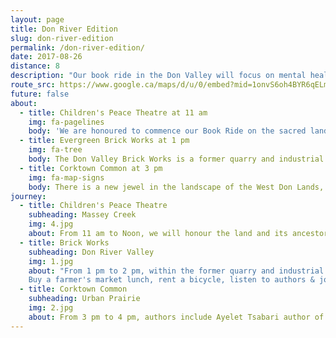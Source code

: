 ```yaml
---
layout: page
title: Don River Edition
slug: don-river-edition
permalink: /don-river-edition/
date: 2017-08-26
distance: 8
description: "Our book ride in the Don Valley will focus on mental health, nature and exercise through the lens of literature. Cycling, like reading, exercises the mind and can elevate one’s mood and decrease stress and depression."
route_src: https://www.google.ca/maps/d/u/0/embed?mid=1onvS6oh4BYR6qELmWKliWZ3ooDg
future: false
about:
  - title: Children's Peace Theatre at 11 am
    img: fa-pagelines
    body: 'We are honoured to commence our Book Ride on the sacred land of the original people.  Tkaronto, "where the trees stand in water", is a part of the traditional territory of many nations: the Anishinaabe, the Haudenosaunee, the Wendat, and the Mississaugas of the New Credit. This land is subject to the Dish with One Spoon wampum belt covenant, an agreement between the Haudenosaunee Confederacy and a confederacy of Anishinabek and allied nations to peaceably share and care for the resources around the Great Lakes.'
  - title: Evergreen Brick Works at 1 pm
    img: fa-tree
    body: The Don Valley Brick Works is a former quarry and industrial site located in the Don River valley in Toronto, Canada. The Don Valley Brick Works operated for nearly 100 years and provided bricks used to construct many well-known Toronto landmarks, such as Casa Loma, Osgoode Hall, Massey Hall, and the Ontario Legislature. Since the closure of the original factory, the quarry has been converted into a city park which includes a series of naturalized ponds, while the buildings have been restored and opened as an environmentally focused community and cultural centre by Evergreen, a national charity dedicated to restoring nature in urban environments.
  - title: Corktown Common at 3 pm
    img: fa-map-signs
    body: There is a new jewel in the landscape of the West Don Lands, Corktown Common, a 7.3 hectare park located at the foot of Lower River Street and Bayview Avenue. Situated on former industrial lands, the park has transformed an underutilized brownfield into a spectacular park and community meeting place featuring a lush landscape. With a marsh, sprawling lawns, urban prairies, playground areas, a splash pad and a variety of inviting features like a fireplace, permanent barbeque, large communal picnic tables and washrooms, this spectacular new greenspace is at the heart of an emerging new community.
journey:
  - title: Children's Peace Theatre
    subheading: Massey Creek
    img: 4.jpg
    about: From 11 am to Noon, we will honour the land and its ancestors with readings by local author Catherine Hernandez who has written her debut novel, Scarborough, in a multi-voiced story about a Toronto neighbourhood that refuses to fall apart in the face of poverty and crime along with Ghana storyteller, Adwoa Badoe, author of more than a dozen children's books. Together they will share their stories for families of all ages in the natural amphitheatre next to a meadow on the grounds of the Massey Goulding Estate.    
  - title: Brick Works
    subheading: Don River Valley
    img: 1.jpg
    about: "From 1 pm to 2 pm, within the former quarry and industrial site, we will see Robert Burley's extraordinary photographs of the enduring wilderness of Toronto's ravines and hear about the history of the area through the lens of literature with Alissa York. Our special guest is Nadha Hassen, a specialist on the impact of nature on mental health and author of Dancing in the Rain.
    Buy a farmer's market lunch, rent a bicycle, listen to authors & join us for a ride south along the Don River for the best afternoon in the city!"
  - title: Corktown Common
    subheading: Urban Prairie
    img: 2.jpg
    about: From 3 pm to 4 pm, authors include Ayelet Tsabari author of the 'remarkable' The Best Place on Earth which has also been described as "powerful & brilliant". Jake Tobin Garrett, Park People Manager Policy & Research & contributor to Any Other Way will discuss the desire line. Additionally Jane Farrow will share her thoughts and writing about Any Other Way How Toronto Got Queer. This eclectic illustrated history extends from early colonial sex scandals and Oscar Wilde's trip to Toronto to the proliferation of queer shared houses, the demimonde world of Yonge Street strip and the emergence of Queer West.  Intrigued? You should be ... Come for the words!
---
```

